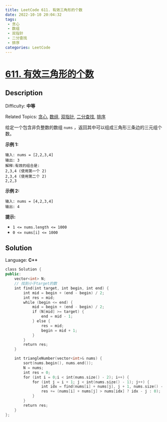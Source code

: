 ```yaml
---
title: LeetCode 611. 有效三角形的个数
date: 2022-10-10 20:04:32
tags:
 - 贪心
 - 数组
 - 双指针
 - 二分查找
 - 排序
categories: LeetCode
---
```


# [611\. 有效三角形的个数](https://leetcode.cn/problems/valid-triangle-number/)

## Description

Difficulty: **中等**  

Related Topics: [贪心](https://leetcode.cn/tag/greedy/), [数组](https://leetcode.cn/tag/array/), [双指针](https://leetcode.cn/tag/two-pointers/), [二分查找](https://leetcode.cn/tag/binary-search/), [排序](https://leetcode.cn/tag/sorting/)


给定一个包含非负整数的数组 `nums` ，返回其中可以组成三角形三条边的三元组个数。

**示例 1:**

```
输入: nums = [2,2,3,4]
输出: 3
解释:有效的组合是: 
2,3,4 (使用第一个 2)
2,3,4 (使用第二个 2)
2,2,3
```

**示例 2:**

```
输入: nums = [4,2,3,4]
输出: 4
```

**提示:**

*   `1 <= nums.length <= 1000`
*   `0 <= nums[i] <= 1000`


## Solution

Language: **C++**

```c++
class Solution {
public:
    vector<int> N;
    // 找到小于target的数
    int find(int target, int begin, int end) {
        int mid = begin + (end - begin) / 2;
        int res = mid;
        while (begin <= end) {
            mid = begin + (end - begin) / 2;
            if (N[mid] >= target) {
                end = mid - 1;
            } else {
                res = mid;
                begin = mid + 1;
            }
        }
        return res;
    }

    int triangleNumber(vector<int>& nums) {
        sort(nums.begin(), nums.end());
        N = nums;
        int res = 0;
        for (int i = 0;i < int(nums.size() - 2); i++) {
            for (int j = i + 1; j < int(nums.size() - 1); j++) {
                int idx = find(nums[i] + nums[j], j + 1, nums.size() - 1);
                res += (nums[i] + nums[j] > nums[idx] ? idx - j : 0);
            }
        }
        return res;
    }
};
```